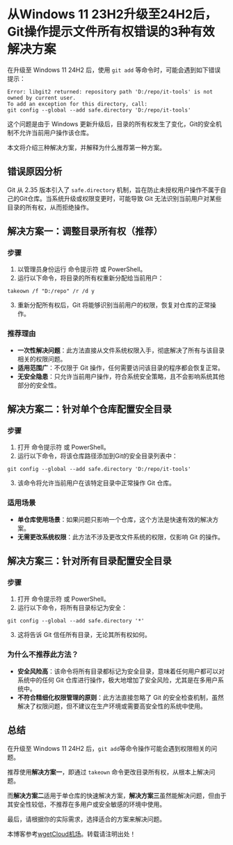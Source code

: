 
# 从Windows 11 23H2升级至24H2后，Git操作提示文件所有权错误的3种有效解决方案


在升级至 Windows 11 24H2 后，使用 `git add` 等命令时，可能会遇到如下错误提示：



```
Error: libgit2 returned: repository path 'D:/repo/it-tools' is not owned by current user.
To add an exception for this directory, call:
git config --global --add safe.directory 'D:/repo/it-tools'

```

这个问题是由于 Windows 更新升级后，目录的所有权发生了变化，Git的安全机制不允许当前用户操作该仓库。


本文将介绍三种解决方案，并解释为什么推荐第一种方案。


## 错误原因分析


Git 从 2\.35 版本引入了 `safe.directory` 机制，旨在防止未授权用户操作不属于自己的Git仓库。当系统升级或权限变更时，可能导致 Git 无法识别当前用户对某些目录的所有权，从而拒绝操作。


## 解决方案一：调整目录所有权（推荐）


### 步骤


1. 以管理员身份运行 命令提示符 或 PowerShell。
2. 运行以下命令，将目录的所有权重新分配给当前用户：



```
takeown /f "D:/repo" /r /d y

```
3. 重新分配所有权后，Git 将能够识别当前用户的权限，恢复对仓库的正常操作。


### 推荐理由


* **一次性解决问题**：此方法直接从文件系统权限入手，彻底解决了所有与该目录相关的权限问题。
* **适用范围广**：不仅限于 Git 操作，任何需要访问该目录的程序都会恢复正常。
* **无安全隐患**：只允许当前用户操作，符合系统安全策略，且不会影响系统其他部分的安全性。


## 解决方案二：针对单个仓库配置安全目录


### 步骤


1. 打开 命令提示符 或 PowerShell。
2. 运行以下命令，将该仓库路径添加到Git的安全目录列表中：



```
git config --global --add safe.directory 'D:/repo/it-tools'

```
3. 该命令将允许当前用户在该特定目录中正常操作 Git 仓库。


### 适用场景


* **单仓库使用场景**：如果问题只影响一个仓库，这个方法是快速有效的解决方案。
* **无需更改系统权限**：此方法不涉及更改文件系统的权限，仅影响 Git 的操作。


## 解决方案三：针对所有目录配置安全目录


### 步骤


1. 打开 命令提示符 或 PowerShell。
2. 运行以下命令，将所有目录标记为安全：



```
git config --global --add safe.directory '*'

```
3. 这将告诉 Git 信任所有目录，无论其所有权如何。


### 为什么不推荐此方法？


* **安全风险高**：该命令将所有目录都标记为安全目录，意味着任何用户都可以对系统中的任何 Git 仓库进行操作，极大地增加了安全风险，尤其是在多用户系统中。
* **不符合精细化权限管理的原则**：此方法直接忽略了 Git 的安全检查机制，虽然解决了权限问题，但不建议在生产环境或需要高安全性的系统中使用。


## 总结


在升级至 Windows 11 24H2 后，`git add`等命令操作可能会遇到权限相关的问题。


推荐使用**解决方案一**，即通过 `takeown` 命令更改目录所有权，从根本上解决问题。


而**解决方案二**适用于单仓库的快速解决方案，**解决方案三**虽然能解决问题，但由于其安全性较低，不推荐在多用户或安全敏感的环境中使用。


最后，请根据你的实际需求，选择适合的方案来解决问题。


 本博客参考[wgetCloud机场](https://tabijibiyori.org)。转载请注明出处！

